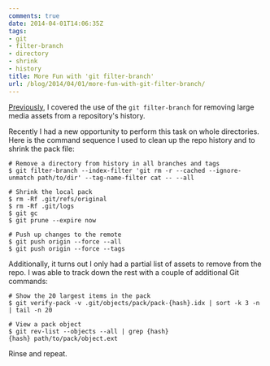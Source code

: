 ```yaml
---
comments: true
date: 2014-04-01T14:06:35Z
tags:
- git
- filter-branch
- directory
- shrink
- history
title: More Fun with 'git filter-branch'
url: /blog/2014/04/01/more-fun-with-git-filter-branch/
---
```


[Previously](http://nathanielhoag.com/blog/2013/11/06/tools-and-processes/), I covered the use of the `git filter-branch` for removing large media assets from a repository's history.

Recently I had a new opportunity to perform this task on whole directories. Here is the command sequence I used to clean up the repo history and to shrink the pack file:

```
# Remove a directory from history in all branches and tags
$ git filter-branch --index-filter 'git rm -r --cached --ignore-unmatch path/to/dir' --tag-name-filter cat -- --all

# Shrink the local pack
$ rm -Rf .git/refs/original
$ rm -Rf .git/logs
$ git gc
$ git prune --expire now

# Push up changes to the remote
$ git push origin --force --all
$ git push origin --force --tags
```

Additionally, it turns out I only had a partial list of assets to remove from the repo. I was able to track down the rest with a couple of additional Git commands:

```
# Show the 20 largest items in the pack
$ git verify-pack -v .git/objects/pack/pack-{hash}.idx | sort -k 3 -n | tail -n 20

# View a pack object
$ git rev-list --objects --all | grep {hash}
{hash} path/to/pack/object.ext
```

Rinse and repeat.
